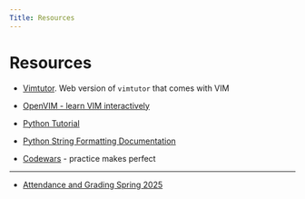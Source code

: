```yaml
---
Title: Resources
---
```


# Resources

* [Vimtutor](https://remarkablemark.org/vimtutor/). Web version of `vimtutor` that comes with VIM
* [OpenVIM - learn VIM interactively](https://openvim.com/)

* [Python Tutorial](https://docs.python.org/3/tutorial/index.html)
* [Python String Formatting Documentation](https://pyformat.info/)

* [Codewars](https://www.codewars.com/) - practice makes perfect

---

* [Attendance and Grading Spring 2025](https://docs.google.com/spreadsheets/d/1P2QirhsRfRDojosWzls60fnAkzgJOZal-TX1UpIPWOA/edit?usp=sharing)